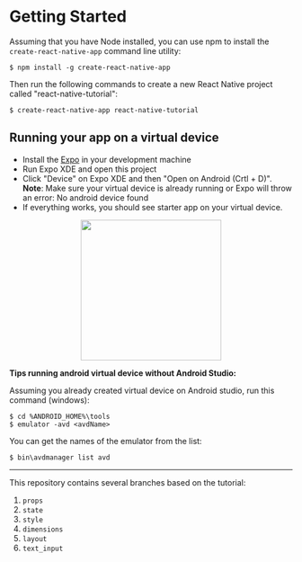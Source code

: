 
# Getting Started

Assuming that you have Node installed, you can use npm to install the 
`create-react-native-app` command line utility:

    $ npm install -g create-react-native-app

Then run the following commands to create a new React Native project called 
"react-native-tutorial":

    $ create-react-native-app react-native-tutorial
    
## Running your app on a virtual device

  * Install the [Expo](https://expo.io/) in your development machine
  * Run Expo XDE and open this project
  * Click "Device" on Expo XDE and then "Open on Android (Crtl + D)".<br>
    **Note**: Make sure your virtual device is already running or Expo will throw
    an error: No android device found
  * If everything works, you should see starter app on your virtual device.

<p align="center">
  <img src="https://user-images.githubusercontent.com/407778/27115649-aebf991a-50fe-11e7-8b7c-c9fd64b967e2.png" width="250">
</p>

**Tips running android virtual device without Android Studio:**

Assuming you already created virtual device on Android studio, run this command 
(windows):

    $ cd %ANDROID_HOME%\tools
    $ emulator -avd <avdName>

You can get the names of the emulator from the list:

    $ bin\avdmanager list avd

-----------

This repository contains several branches based on the tutorial:

  1. `props`
  2. `state`
  3. `style`
  4. `dimensions`
  5. `layout`
  5. `text_input`
